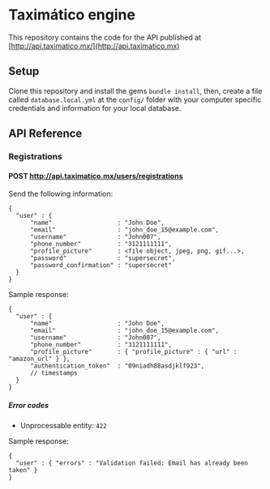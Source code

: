 # Taximático engine

This repository contains the code for the API published at [http://api.taximatico.mx/](http://api.taximatico.mx)

## Setup

Clone this repository and install the gems `bundle install`, then, create a file called `database.local.yml` at the `config/` folder with
your computer specific credentials and information for your local database.

## API Reference

### Registrations

#### POST http://api.taximatico.mx/users/registrations

Send the following information:

    {
      "user" : {
          "name"                  : "John Doe",
          "email"                 : "john_doe_15@example.com",
          "username"              : "John007",
          "phone_number"          : "3121111111",
          "profile_picture"       : <file object, jpeg, png, gif...>,
          "password"              : "supersecret",
          "password_confirmation" : "supersecret"
      }
    }

Sample response:

    {
      "user" : {
          "name"                  : "John Doe",
          "email"                 : "john_doe_15@example.com",
          "username"              : "John007",
          "phone_number"          : "3121111111",
          "profile_picture"       : { "profile_picture" : { "url" : "amazon_url" } },
          "authentication_token"  : "09niadh88asdjklf923",
          // timestamps
      }
    }


##### Error codes

* Unprocessable entity: `422`

Sample response:

    {
      "user" : { "errors" : "Validation failed: Email has already been taken" }
    }
